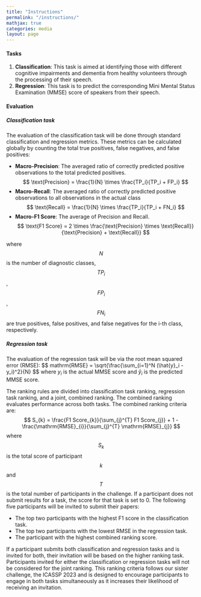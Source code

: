 ```yaml
---
title: "Instructions"
permalink: "/instructions/"
mathjax: true
categories: media
layout: page
---
```


#### Tasks

1. **Classification**: This task is aimed at identifying those with different cognitive impairments and dementia from healthy volunteers through the processing of their speech.
2. **Regression**: This task is to predict the corresponding Mini Mental Status Examination (MMSE) score of speakers from their speech.

#### Evaluation
##### Classification task
The evaluation of the classification task will be done through standard classification and regression metrics. These metrics can be calculated globally by counting the total true positives, false negatives, and false positives:

* **Macro-Precision**: The averaged ratio of correctly predicted positive observations to the total predicted positives.
$$ \text{Precision} = \frac{1}{N} \times \frac{TP_i}{TP_i + FP_i} $$
* **Macro-Recall**: The averaged ratio of correctly predicted positive observations to all observations in the actual class
$$ \text{Recall} = \frac{1}{N} \times \frac{TP_i}{TP_i + FN_i} $$
* **Macro-F1 Score**: The average of Precision and Recall.
$$ \text{F1 Score} = 2 \times \frac{\text{Precision} \times \text{Recall}}{\text{Precision} + \text{Recall}} $$

where $$N$$ is the number of diagnostic classes, $$TP{_i}$$, $$FP{_i}$$,$$FN{_i}$$ are true positives, false positives, and false negatives for the i-th class, respectively.

##### Regression task
The evaluation of the regression task will be via the root mean squared error (RMSE):
$$ mathrm{RMSE} = \sqrt{\frac{\sum_{i=1}^N (\hat{y}_i - y_i)^2}{N} $$
where $y_i$ is the actual MMSE score and $\hat{y}_i$ is the predicted MMSE score.

The ranking rules are divided into classification task ranking, regression task ranking, and a joint, combined ranking. The combined ranking evaluates performance across both tasks. The combined ranking criteria are:
$$ S_{k} = \frac{F1 Score_{k}}{\sum_{j}^{T} F1 Score_{j}} + 1 - \frac{\mathrm{RMSE}_{i}}{\sum_{j}^{T} \mathrm{RMSE}_{j}} $$
where $$S_{k}$$ is the total score of participant $$k$$ and $$T$$ is the total number of participants in the challenge. If a participant does not submit results for a task, the score for that task is set to 0. The following five participants will be invited to submit their papers:
* The top two participants with the highest F1 score in the classification task.
* The top two participants with the lowest RMSE in the regression task.
* The participant with the highest combined ranking score.

If a participant submits both classification and regression tasks and is invited for both, their invitation will be based on the higher ranking task. Participants invited for either the classification or regression tasks will not be considered for the joint ranking. This ranking criteria follows our sister challenge, the ICASSP 2023 and is designed to encourage participants to engage in both tasks simultaneously as it increases their likelihood of receiving an invitation.